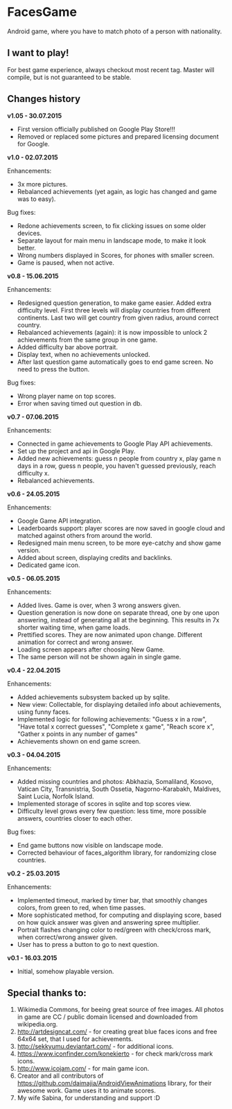 # FacesGame
Android game, where you have to match photo of a person with nationality.


## I want to play!

For best game experience, always checkout most recent tag. Master will compile, but is not guaranteed to be stable.


## Changes history

**v1.05 - 30.07.2015**

* First version officially published on Google Play Store!!!
* Removed or replaced some pictures and prepared licensing document for Google.


**v1.0 - 02.07.2015**

Enhancements:

* 3x more pictures.
* Rebalanced achievements (yet again, as logic has changed and game was to easy).

Bug fixes:

* Redone achievements screen, to fix clicking issues on some older devices.
* Separate layout for main menu in landscape mode, to make it look better.
* Wrong numbers displayed in Scores, for phones with smaller screen.
* Game is paused, when not active.

**v0.8 - 15.06.2015**

Enhancements:

* Redesigned question generation, to make game easier. Added extra difficulty level. First three levels will display countries from different continents. Last two will get country from given radius, around correct country.
* Rebalanced achievements (again): it is now impossible to unlock 2 achievements from the same group in one game.
* Added difficulty bar above portrait.
* Display text, when no achievements unlocked.
* After last question game automatically goes to end game screen. No need to press the button.

Bug fixes:

* Wrong player name on top scores.
* Error when saving timed out question in db.

**v0.7 - 07.06.2015**

Enhancements:

* Connected in game achievements to Google Play API achievements.
* Set up the project and api in Google Play.
* Added new achievements: guess n people from country x, play game n days in a row, guess n people, you haven't guessed previously, reach difficulty x.
* Rebalanced achievements.

**v0.6 - 24.05.2015**

Enhancements:

* Google Game API integration.
* Leaderboards support: player scores are now saved in google cloud and matched against others from around the world.
* Redesigned main menu screen, to be more eye-catchy and show game version.
* Added about screen, displaying credits and backlinks.
* Dedicated game icon.

**v0.5 - 06.05.2015**

Enhancements:

* Added lives. Game is over, when 3 wrong answers given.
* Question generation is now done on separate thread, one by one upon answering, instead of
generating all at the beginning. This results in 7x shorter waiting time, when game loads.
* Prettified scores. They are now animated upon change.
Different animation for correct and wrong answer.
* Loading screen appears after choosing New Game.
* The same person will not be shown again in single game.

**v0.4 - 22.04.2015**

Enhancements:

* Added achievements subsystem backed up by sqlite.
* New view: Collectable, for displaying detailed info about achievements, using funny faces.
* Implemented logic for following achievements: "Guess x in a row", "Have total x correct guesses",
"Complete x game", "Reach score x", "Gather x points in any number of games"
* Achievements shown on end game screen.

**v0.3 - 04.04.2015**

Enhancements:

* Added missing countries and photos: Abkhazia, Somaliland, Kosovo, Vatican City, 
  Transnistria, South Ossetia, Nagorno-Karabakh, Maldives, Saint Lucia, Norfolk Island.
* Implemented storage of scores in sqlite and top scores view.
* Difficulty level grows every few question: less time, more possible answers, 
  countries closer to each other.
  
Bug fixes:

* End game buttons now visible on landscape mode.
* Corrected behaviour of faces_algorithm library, for randomizing close countries.  


**v0.2 - 25.03.2015**

Enhancements:

* Implemented timeout, marked by timer bar, that smoothly changes colors, from green to red, when time passes.
* More sophisticated method, for computing and displaying score, based on how quick answer was given and answering spree multiplier.
* Portrait flashes changing color to red/green with check/cross mark, when correct/wrong answer given.
* User has to press a button to go to next question.


**v0.1 - 16.03.2015**

* Initial, somehow playable version.


## Special thanks to:

1. Wikimedia Commons, for beeing great source of free images. All photos in game are CC / public domain licensed and downloaded from wikipedia.org.
2. http://artdesigncat.com/ - for creating great blue faces icons and free 64x64 set, that I used for achievements.
3. http://sekkyumu.deviantart.com/ - for additional icons.
4. https://www.iconfinder.com/konekierto - for check mark/cross mark icons.
5. http://www.icojam.com/ - for main game icon.
6. Creator and all contributors of https://github.com/daimajia/AndroidViewAnimations library, for their awesome work.
Game uses it to animate scores.
7. My wife Sabina, for understanding and support :D
